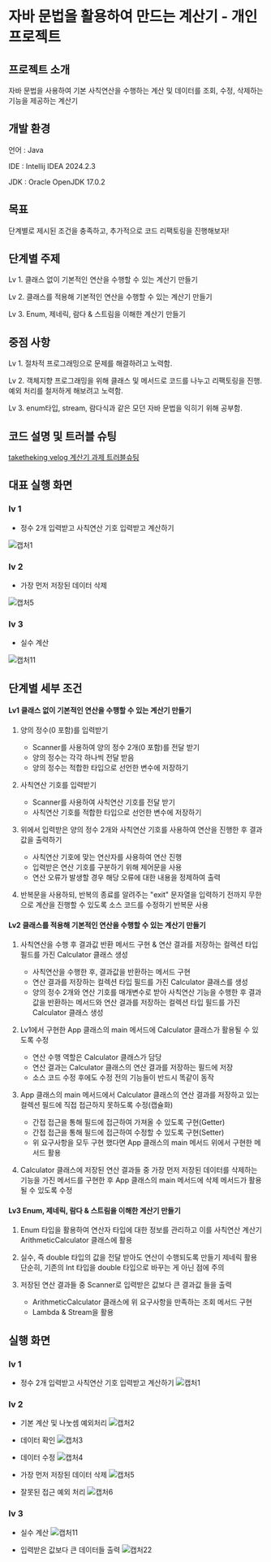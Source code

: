 
# 자바 문법을 활용하여 만드는 계산기 - 개인 프로젝트

## 프로젝트 소개
자바 문법을 사용하여 기본 사칙연산을 수행하는 계산 및 데이터를 조회, 수정, 삭제하는 기능을 제공하는 계산기

## 개발 환경
언어 : Java

IDE : Intellij IDEA 2024.2.3

JDK : Oracle OpenJDK 17.0.2

## 목표
 단계별로 제시된 조건을 충족하고, 추가적으로 코드 리팩토링을 진행해보자!

## 단계별 주제
Lv 1. 클래스 없이 기본적인 연산을 수행할 수 있는 계산기 만들기

Lv 2. 클래스를 적용해 기본적인 연산을 수행할 수 있는 계산기 만들기

Lv 3. Enum, 제네릭, 람다 & 스트림을 이해한 계산기 만들기

## 중점 사항
Lv 1. 절차적 프로그래밍으로 문제를 해결하려고 노력함.

Lv 2. 객체지향 프로그래밍을 위해 클래스 및 메서드로 코드를 나누고 리팩토링을 진행.
      예외 처리를 철저하게 해보려고 노력함.

Lv 3. enum타입, stream, 람다식과 같은 모던 자바 문법을 익히기 위해 공부함.
      
## 코드 설명 및 트러블 슈팅

[taketheking velog 계산기 과제 트러블슈팅](https://velog.io/@taketheking/계산기-과제-트러블슈팅)


## 대표 실행 화면
### lv 1 
- 정수 2개 입력받고 사칙연산 기호 입력받고 계산하기
  
![캡처1](https://github.com/user-attachments/assets/0155411b-3743-4368-b2fd-8964201f39d2)


### lv 2
- 가장 먼저 저장된 데이터 삭제
  
![캡처5](https://github.com/user-attachments/assets/3ab73332-d27b-4677-81e5-470ae7b74344)


### lv 3
- 실수 계산
  
![캡처11](https://github.com/user-attachments/assets/7d564853-75ff-4ddd-b806-b2ba40ddd877)


## 단계별 세부 조건

#### Lv1  클래스 없이 기본적인 연산을 수행할 수 있는 계산기 만들기
 1. 양의 정수(0 포함)를 입력받기
     - Scanner를 사용하여 양의 정수 2개(0 포함)를 전달 받기
     - 양의 정수는 각각 하나씩 전달 받음
     - 양의 정수는 적합한 타입으로 선언한 변수에 저장하기

 2. 사칙연산 기호를 입력받기
     - Scanner를 사용하여 사칙연산 기호를 전달 받기
     - 사칙연산 기호를 적합한 타입으로 선언한 변수에 저장하기
       
 3. 위에서 입력받은 양의 정수 2개와 사칙연산 기호를 사용하여 연산을 진행한 후 결과값을 출력하기 
     - 사칙연산 기호에 맞는 연산자를 사용하여 연산 진행
     - 입력받은 연산 기호를 구분하기 위해 제어문을 사용
     - 연산 오류가 발생할 경우 해당 오류에 대한 내용을 정제하여 출력

 4. 반복문을 사용하되, 반복의 종료를 알려주는 "exit" 문자열을 입력하기 전까지 무한으로 계산을 진행할 수 있도록 소스 코드를 수정하기
 반복문 사용

 
#### Lv2  클래스를 적용해 기본적인 연산을 수행할 수 있는 계산기 만들기
 
 1. 사칙연산을 수행 후 결과값 반환 메서드 구현 & 연산 결과를 저장하는 컬렉션 타입 필드를 가진 Calculator 클래스 생성
     - 사칙연산을 수행한 후, 결과값을 반환하는 메서드 구현
     - 연산 결과를 저장하는 컬렉션 타입 필드를 가진 Calculator 클래스를 생성
     - 양의 정수 2개와 연산 기호를 매개변수로 받아 사칙연산 기능을 수행한 후 결과 값을 반환하는 메서드와 연산 결과를 저장하는 컬렉션 타입 필드를 가진 Calculator 클래스 생성
 
 
 2. Lv1에서 구현한 App 클래스의 main 메서드에 Calculator 클래스가 활용될 수 있도록 수정
     - 연산 수행 역할은 Calculator 클래스가 담당
     - 연산 결과는 Calculator 클래스의 연산 결과를 저장하는 필드에 저장
     - 소스 코드 수정 후에도 수정 전의 기능들이 반드시 똑같이 동작
 
 3. App 클래스의 main 메서드에서 Calculator 클래스의 연산 결과를 저장하고 있는 컬렉션 필드에 직접 접근하지 못하도록 수정(캡슐화)
      - 간접 접근을 통해 필드에 접근하여 가져올 수 있도록 구현(Getter)
      - 간접 접근을 통해 필드에 접근하여 수정할 수 있도록 구현(Setter)
      - 위 요구사항을 모두 구현 했다면 App 클래스의 main 메서드 위에서 구현한 메서드 활용
        
  4. Calculator 클래스에 저장된 연산 결과들 중 가장 먼저 저장된 데이터를 삭제하는 기능을 가진 메서드를 구현한 후 App 클래스의 main 메서드에 삭제 메서드가 활용될 수 있도록 수정


#### Lv3  Enum, 제네릭, 람다 & 스트림을 이해한 계산기 만들기

1. Enum 타입을 활용하여 연산자 타입에 대한 정보를 관리하고 이를 사칙연산 계산기 ArithmeticCalculator 클래스에 활용
 
2. 실수, 즉 double 타입의 값을 전달 받아도 연산이 수행되도록 만들기
 제네릭 활용 
 단순히, 기존의 Int 타입을 double 타입으로 바꾸는 게 아닌 점에 주의

3. 저장된 연산 결과들 중 Scanner로 입력받은 값보다 큰 결과값 들을 출력
    - ArithmeticCalculator 클래스에 위 요구사항을 만족하는 조회 메서드 구현
    - Lambda & Stream을 활용


## 실행 화면
### lv 1 

- 정수 2개 입력받고 사칙연산 기호 입력받고 계산하기
![캡처1](https://github.com/user-attachments/assets/0155411b-3743-4368-b2fd-8964201f39d2)


### lv 2

- 기본 계산 및 나눗셈 예외처리
![캡처2](https://github.com/user-attachments/assets/5fc6789c-cbaf-481a-8207-fa97ac1feb80)

- 데이터 확인
![캡처3](https://github.com/user-attachments/assets/1c204b15-9a8a-47a7-b833-1c0e4f6f1629)

- 데이터 수정
![캡처4](https://github.com/user-attachments/assets/b0b8d78e-5740-43ad-889b-8a956a1ae30b)

- 가장 먼저 저장된 데이터 삭제
![캡처5](https://github.com/user-attachments/assets/3ab73332-d27b-4677-81e5-470ae7b74344)

- 잘못된 접근 예외 처리
![캡처6](https://github.com/user-attachments/assets/bfc79774-a093-4532-84f6-0699266557dc)



### lv 3

- 실수 계산
![캡처11](https://github.com/user-attachments/assets/7d564853-75ff-4ddd-b806-b2ba40ddd877)


- 입력받은 값보다 큰 데이터들 출력
![캡처22](https://github.com/user-attachments/assets/cab94480-d688-4167-9814-c34c604ff817)


